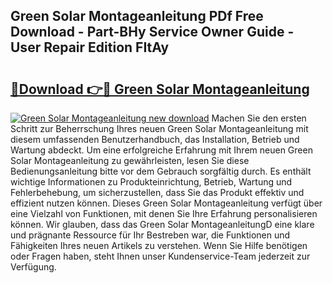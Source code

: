 ## Green Solar Montageanleitung PDf Free Download - Part-BHy Service Owner Guide - User Repair Edition FItAy

# <h2><a href="http://df6w36k.blite.top/?on=Green+Solar+Montageanleitung">🔗Download 👉🔴 Green Solar Montageanleitung</a></h2>

[![Green Solar Montageanleitung new download](https://i.imgur.com/lujVjoI.png)](http://df6w36k.blite.top/?on=Green+Solar+Montageanleitung)
Machen Sie den ersten Schritt zur Beherrschung Ihres neuen Green Solar Montageanleitung mit diesem umfassenden Benutzerhandbuch, das Installation, Betrieb und Wartung abdeckt. Um eine erfolgreiche Erfahrung mit Ihrem neuen Green Solar Montageanleitung zu gewährleisten, lesen Sie diese Bedienungsanleitung bitte vor dem Gebrauch sorgfältig durch. Es enthält wichtige Informationen zu Produkteinrichtung, Betrieb, Wartung und Fehlerbehebung, um sicherzustellen, dass Sie das Produkt effektiv und effizient nutzen können. Dieses Green Solar Montageanleitung verfügt über eine Vielzahl von Funktionen, mit denen Sie Ihre Erfahrung personalisieren können. Wir glauben, dass das Green Solar MontageanleitungD eine klare und prägnante Ressource für Ihr Bestreben war, die Funktionen und Fähigkeiten Ihres neuen Artikels zu verstehen. Wenn Sie Hilfe benötigen oder Fragen haben, steht Ihnen unser Kundenservice-Team jederzeit zur Verfügung.
